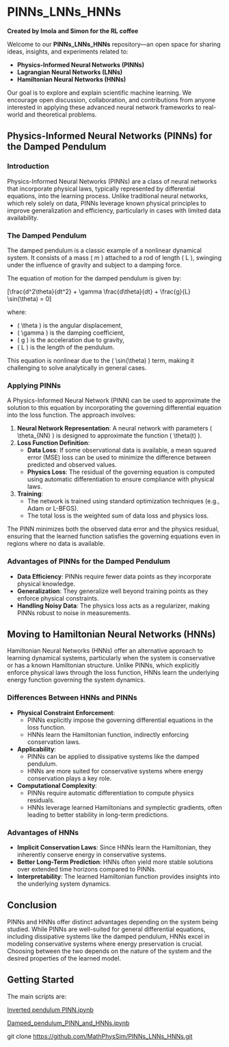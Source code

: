 # PINNs_LNNs_HNNs
**Created by Imola and Simon for the RL coffee**

Welcome to our **PINNs_LNNs_HNNs** repository—an open space for sharing ideas, insights, and experiments related to:
- **Physics-Informed Neural Networks (PINNs)**
- **Lagrangian Neural Networks (LNNs)**
- **Hamiltonian Neural Networks (HNNs)**

Our goal is to explore and explain scientific machine learning. We encourage open discussion, collaboration, and contributions from anyone interested in applying these advanced neural network frameworks to real-world and theoretical problems.

## Physics-Informed Neural Networks (PINNs) for the Damped Pendulum

### Introduction
Physics-Informed Neural Networks (PINNs) are a class of neural networks that incorporate physical laws, typically represented by differential equations, into the learning process. Unlike traditional neural networks, which rely solely on data, PINNs leverage known physical principles to improve generalization and efficiency, particularly in cases with limited data availability.

### The Damped Pendulum
The damped pendulum is a classic example of a nonlinear dynamical system. It consists of a mass \( m \) attached to a rod of length \( L \), swinging under the influence of gravity and subject to a damping force.

The equation of motion for the damped pendulum is given by:

\[\frac{d^2\theta}{dt^2} + \gamma \frac{d\theta}{dt} + \frac{g}{L} \sin(\theta) = 0\]

where:
- \( \theta \) is the angular displacement,
- \( \gamma \) is the damping coefficient,
- \( g \) is the acceleration due to gravity,
- \( L \) is the length of the pendulum.

This equation is nonlinear due to the \( \sin(\theta) \) term, making it challenging to solve analytically in general cases.

### Applying PINNs
A Physics-Informed Neural Network (PINN) can be used to approximate the solution to this equation by incorporating the governing differential equation into the loss function. The approach involves:

1. **Neural Network Representation**: A neural network with parameters \( \theta_{NN} \) is designed to approximate the function \( \theta(t) \).
2. **Loss Function Definition**:
   - **Data Loss**: If some observational data is available, a mean squared error (MSE) loss can be used to minimize the difference between predicted and observed values.
   - **Physics Loss**: The residual of the governing equation is computed using automatic differentiation to ensure compliance with physical laws.
3. **Training**:
   - The network is trained using standard optimization techniques (e.g., Adam or L-BFGS).
   - The total loss is the weighted sum of data loss and physics loss.

The PINN minimizes both the observed data error and the physics residual, ensuring that the learned function satisfies the governing equations even in regions where no data is available.

### Advantages of PINNs for the Damped Pendulum
- **Data Efficiency**: PINNs require fewer data points as they incorporate physical knowledge.
- **Generalization**: They generalize well beyond training points as they enforce physical constraints.
- **Handling Noisy Data**: The physics loss acts as a regularizer, making PINNs robust to noise in measurements.

## Moving to Hamiltonian Neural Networks (HNNs)
Hamiltonian Neural Networks (HNNs) offer an alternative approach to learning dynamical systems, particularly when the system is conservative or has a known Hamiltonian structure. Unlike PINNs, which explicitly enforce physical laws through the loss function, HNNs learn the underlying energy function governing the system dynamics.

### Differences Between HNNs and PINNs
- **Physical Constraint Enforcement**:
  - PINNs explicitly impose the governing differential equations in the loss function.
  - HNNs learn the Hamiltonian function, indirectly enforcing conservation laws.
- **Applicability**:
  - PINNs can be applied to dissipative systems like the damped pendulum.
  - HNNs are more suited for conservative systems where energy conservation plays a key role.
- **Computational Complexity**:
  - PINNs require automatic differentiation to compute physics residuals.
  - HNNs leverage learned Hamiltonians and symplectic gradients, often leading to better stability in long-term predictions.

### Advantages of HNNs
- **Implicit Conservation Laws**: Since HNNs learn the Hamiltonian, they inherently conserve energy in conservative systems.
- **Better Long-Term Prediction**: HNNs often yield more stable solutions over extended time horizons compared to PINNs.
- **Interpretability**: The learned Hamiltonian function provides insights into the underlying system dynamics.

## Conclusion
PINNs and HNNs offer distinct advantages depending on the system being studied. While PINNs are well-suited for general differential equations, including dissipative systems like the damped pendulum, HNNs excel in modeling conservative systems where energy preservation is crucial. Choosing between the two depends on the nature of the system and the desired properties of the learned model.

## Getting Started
The main scripts are:

[Inverted pendulum PINN.ipynb](Inverted%20pendulum%20PINN.ipynb)

[Damped_pendulum_PINN_and_HNNs.ipynb](Damped_pendulum_PINN_and_HNNs.ipynb)   

git clone https://github.com/MathPhysSim/PINNs_LNNs_HNNs.git

